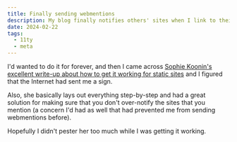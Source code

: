 ```yaml
---
title: Finally sending webmentions
description: My blog finally notifies others' sites when I link to their stuff, yay!
date: 2024-02-22
tags:
  - 11ty
  - meta
---
```


I'd wanted to do it for forever, and then I came across [Sophie Koonin's excellent write-up about how to get it working for static sites](https://localghost.dev/blog/sending-webmentions-from-a-static-site/) and I figured that the Internet had sent me a sign.

Also, she basically lays out everything step-by-step and had a great solution for making sure that you don't over-notify the sites that you mention (a concern I'd had as well that had prevented me from sending webmentions before).

Hopefully I didn't pester her too much while I was getting it working.
